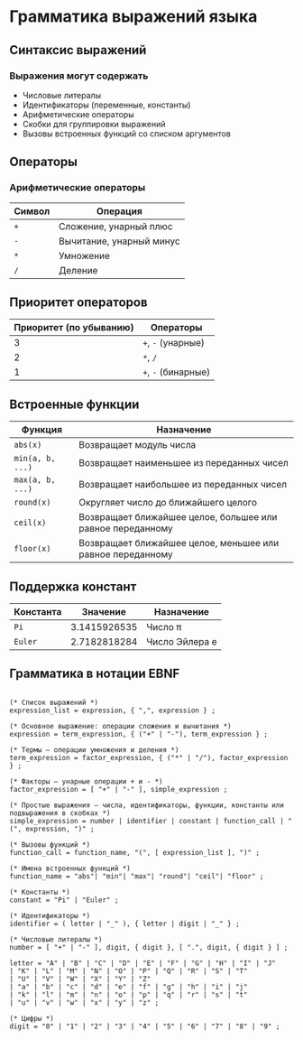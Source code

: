 # Грамматика выражений языка

## Синтаксис выражений
### Выражения могут содержать

- Числовые литералы
- Идентификаторы (переменные, константы)
- Арифметические операторы
- Скобки для группировки выражений
- Вызовы встроенных функций со списком аргументов

## Операторы
### Арифметические операторы
| Символ  | Операция                  |
|---------|---------------------------|
| `+`     | Сложение, унарный плюс    |
| `-`     | Вычитание, унарный минус  |
| `*`     | Умножение                 |
| `/`     | Деление                   |

## Приоритет операторов

| Приоритет (по убыванию) | Операторы           |
|-------------------------|---------------------|
| 3                       | `+`, `-` (унарные)  |
| 2                       | `*`, `/`            |
| 1                       | `+`, `-` (бинарные) |


## Встроенные функции

| Функция          | Назначение                                                 |
|------------------|------------------------------------------------------------|
| `abs(x)`         | Возвращает модуль числа                                    |
| `min(a, b, ...)` | Возвращает наименьшее из переданных чисел                  |
| `max(a, b, ...)` | Возвращает наибольшее из переданных чисел                  |
| `round(x)`       | Округляет число до ближайшего целого                       |
| `ceil(x)`        | Возвращает ближайшее целое, большее или равное переданному |
| `floor(x)`       | Возвращает ближайшее целое, меньшее или равное переданному |

## Поддержка констант

| Константа   | Значение     | Назначение      |
|-------------|--------------|-----------------|
| `Pi`        | 3.1415926535 | Число π         |
| `Euler`     | 2.7182818284 | Число Эйлера e  |

## Грамматика в нотации EBNF

```ebnf

(* Список выражений *)
expression_list = expression, { ",", expression } ;

(* Основное выражение: операции сложения и вычитания *)
expression = term_expression, { ("+" | "-"), term_expression } ;

(* Термы — операции умножения и деления *)
term_expression = factor_expression, { ("*" | "/"), factor_expression } ;

(* Факторы — унарные операции + и - *)
factor_expression = [ "+" | "-" ], simple_expression ;

(* Простые выражения — числа, идентификаторы, функции, константы или подвыражения в скобках *)
simple_expression = number | identifier | constant | function_call | "(", expression, ")" ;

(* Вызовы функций *)
function_call = function_name, "(", [ expression_list ], ")" ;

(* Имена встроенных функций *)
function_name = "abs"| "min"| "max"| "round"| "ceil"| "floor" ;

(* Константы *)
constant = "Pi" | "Euler" ;

(* Идентификаторы *)
identifier = ( letter | "_" ), { letter | digit | "_" } ;

(* Числовые литералы *)
number = [ "+" | "-" ], digit, { digit }, [ ".", digit, { digit } ] ;

letter = "A" | "B" | "C" | "D" | "E" | "F" | "G" | "H" | "I" | "J"
| "K" | "L" | "M" | "N" | "O" | "P" | "Q" | "R" | "S" | "T"
| "U" | "V" | "W" | "X" | "Y" | "Z"
| "a" | "b" | "c" | "d" | "e" | "f" | "g" | "h" | "i" | "j"
| "k" | "l" | "m" | "n" | "o" | "p" | "q" | "r" | "s" | "t"
| "u" | "v" | "w" | "x" | "y" | "z" ;

(* Цифры *)
digit = "0" | "1" | "2" | "3" | "4" | "5" | "6" | "7" | "8" | "9" ;

```